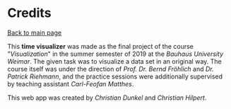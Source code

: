 
# Credits
[Back to main page](../README.md)

This **time visualizer** was made as the final project of the course "*Visualization*" in the summer semester of 2019 at the *Bauhaus University Weimar*. The given task was to visualize a data set in an original way. The course itself was under the direction of *Prof. Dr. Bernd Fröhlich* and *Dr. Patrick Riehmann*, and the practice sessions were additionally supervised by teaching assistant *Carl-Feofan Matthes*. 

This web app was created by *Christian Dunkel* and *Christian Hilpert*.